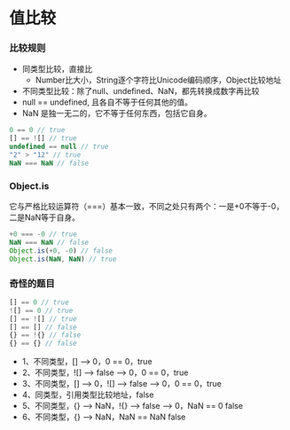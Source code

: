 # 值比较

### 比较规则
- 同类型比较，直接比
  - Number比大小，String逐个字符比Unicode编码顺序，Object比较地址
- 不同类型比较：除了null、undefined、NaN，都先转换成数字再比较
- null == undefined, 且各自不等于任何其他的值。
- NaN 是独一无二的，它不等于任何东西，包括它自身。
```js
0 == 0 // true
[] == ![] // true
undefined == null // true
"2" > "12" // true
NaN === NaN // false
```

### Object.is
它与严格比较运算符（===）基本一致，不同之处只有两个：一是+0不等于-0，二是NaN等于自身。
```js
+0 === -0 // true
NaN === NaN // false
Object.is(+0, -0) // false
Object.is(NaN, NaN) // true
```
### 奇怪的题目
```js
[] == 0 // true
![] == 0 // true
[] == ![] // true
[] == [] // false
{} == !{} // false
{} == {} // false
```
- 1、不同类型，[] ——> 0，0 == 0，true
- 2、不同类型，![] ——> false ——> 0，0 == 0，true
- 3、不同类型，[] ——> 0，![] ——> false ——> 0，0 == 0，true
- 4、同类型，引用类型比较地址，false
- 5、不同类型，{} ——> NaN，!{} ——> false ——> 0，NaN == 0 false
- 6、不同类型，{} ——> NaN，NaN == NaN false
